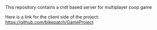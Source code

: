 This repository contains a crdt based server for multiplayer coop game

Here is a link for the client side of the project: https://github.com/bikepatch/GameProject
